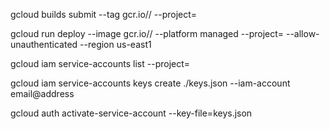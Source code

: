 gcloud builds submit --tag gcr.io// --project=

gcloud run deploy --image gcr.io// --platform managed --project= --allow-unauthenticated --region us-east1

gcloud iam service-accounts list --project=

gcloud iam service-accounts keys create ./keys.json --iam-account email@address

gcloud auth activate-service-account --key-file=keys.json